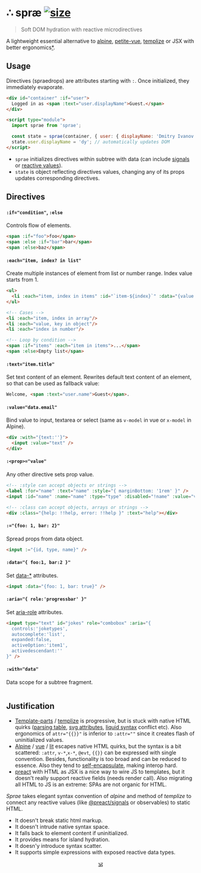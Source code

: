 # ∴ spræ [![size](https://img.shields.io/bundlephobia/minzip/sprae?label=size)](https://bundlephobia.com/result?p=sprae)

> Soft DOM hydration with reactive microdirectives

A lightweight essential alternative to [alpine](https://github.com/alpinejs/alpine), [petite-vue](https://github.com/vuejs/petite-vue), [templize](https://github.com/dy/templize) or JSX with better ergonomics[*](#justification).


## Usage

Directives (spraedrops) are attributes starting with `:`. Once initialized, they immediately evaporate.

```html
<div id="container" :if="user">
  Logged in as <span :text="user.displayName">Guest.</span>
</div>

<script type="module">
  import sprae from 'sprae';

  const state = sprae(container, { user: { displayName: 'Dmitry Ivanov' } });
  state.user.displayName = 'dy'; // automatically updates DOM
</script>
```

* `sprae` initializes directives within subtree with data (can include [signals](https://github.com/preactjs/signals) or [reactive values](https://github.com/dy/sube)).
* `state` is object reflecting directives values, changing any of its props updates corresponding directives.

<!--
<details>
<summary><strong>Autoinit</strong></summary>

Sprae can be used without build step or JS, autoinitializing document:

```html
<script src="./sprae.js" defer init="{ count: 0 }"></script>

<span :text="count">
<button :on="{ click: e => count++ }">inc</button>
```

* `:with` defines data for regions of the tree to autoinit sprae on.
* `init` attribute tells sprae to automatically initialize document.

</details>
-->

## Directives

#### `:if="condition"`, `:else`

Controls flow of elements.

```html
<span :if="foo">foo</span>
<span :else :if="bar">bar</span>
<span :else>baz</span>
```

#### `:each="item, index? in list"`

Create multiple instances of element from list or number range.
Index value starts from 1.

```html
<ul>
  <li :each="item, index in items" :id="`item-${index}`" :data="{value:item.value}" :text="item.label">Untitled item</li>
</ul>

<!-- Cases -->
<li :each="item, index in array"/>
<li :each="value, key in object"/>
<li :each="index in number"/>

<!-- Loop by condition -->
<span :if="items" :each="item in items">...</span>
<span :else>Empty list</span>
```

#### `:text="item.title"`

Set text content of an element. Rewrites default text content of an element, so that can be used as fallback value:

```html
Welcome, <span :text="user.name">Guest</span>.
```

#### `:value="data.email"`

Bind value to input, textarea or select (same as `v-model` in vue or `x-model` in Alpine).

```html
<div :with="{text:''}">
  <input :value="text" />
</div>
```

#### `:<prop>="value"`

Any other directive sets prop value.

```html
<!-- :style can accept objects or strings -->
<label :for="name" :text="name" :style="{ marginBottom: '1rem' }" />
<input :id="name" :name="name" :type="type" :disabled="!name" :value="value" />

<!-- :class can accept objects, arrays or strings -->
<div :class="{help: !!help, error: !!help }" :text="help"></div>
```

#### `:="{foo: 1, bar: 2}"`

Spread props from data object.

```html
<input :="{id, type, name}" />
```

<!--
#### `:prop="{ alt:'foo', title:'bar' }"`

Set any other attribute / property.

#### `:on="{ click:e=>{}, touch:e=>{} }"`

Add event listeners.
-->

#### `:data="{ foo:1, bar:2 }"`

Set [data-*](https://developer.mozilla.org/en-US/docs/Web/HTML/Global_attributes/data-*) attributes.

```html
<input :data="{foo: 1, bar: true}" />
```

#### `:aria="{ role:'progressbar' }"`

Set [aria-role](https://developer.mozilla.org/en-US/docs/Web/Accessibility/ARIA) attributes.

```html
<input type="text" id="jokes" role="combobox" :aria="{
  controls:'joketypes',
  autocomplete:'list',
  expanded:false,
  activeOption:'item1',
  activedescendant:''
}" />
```

#### `:with="data"`

Data scope for a subtree fragment.

```html
```

<!--
### Reactive values

Directive expressions are natively reactive, ie. data may contain any async/reactive values, such as:

* _Promise_ / _Thenable_
* _Observable_ / _Subject_ / _Subscribable_
* _AsyncIterable_
* _observ-*_
* etc., see [sube](https://github.com/dy/sube/blob/main/README.md) for the full list.

This way, for example, _@preact/signals_ or _rxjs_ can be connected directly bypassing subscription or reading value.

Update happens when any value changes:

```html
<div id="done" :text="loading ? 'loading' : result">...</div>

<script>
  import sprae from 'sprae';
  import { signals } from '@preact/signals';

  // <div id="done">...</div>

  const loading = signal(true), result = signal(false);

  sprae(done, { loading, result })

  // <div id="done">loading</div>

  setTimeout(() => (loading.value = true, result.value = 'done'), 1000)

  // ... 1s after
  // <div id="done">done</div>
</script>
```

Internally directives trigger updates only for used properties change. They subscribe in weak fashion and get disposed when element is disposed.
-->


## Justification

* [Template-parts](https://github.com/dy/template-parts) / [templize](https://github.com/dy/templize) is progressive, but is stuck with native HTML quirks ([parsing table](https://github.com/github/template-parts/issues/24), [svg attributes](https://github.com/github/template-parts/issues/25), [liquid syntax](https://shopify.github.io/liquid/tags/template/#raw) conflict etc). Also ergonomics of `attr="{{}}"` is inferior to `:attr=""` since it creates flash of uninitialized values.
* [Alpine](https://github.com/alpinejs/alpine) / [vue](https://github.com/vuejs/petite-vue) / [lit](https://github.com/lit/lit/tree/main/packages/lit-html) escapes native HTML quirks, but the syntax is a bit scattered: `:attr`, `v-*`,`x-*`, `@evt`, `{{}}` can be expressed with single convention. Besides, functionality is too broad and can be reduced to essence. Also they tend to [self-encapsulate](https://github.com/alpinejs/alpine/discussions/3223), making interop hard.
* [preact](https://ghub.io/preact) with HTML as JSX is a nice way to wire JS to templates, but it doesn't really support reactive fields (needs render call). Also migrating all HTML to JS is an extreme: SPAs are not organic for HTML.

_Sprae_ takes elegant syntax convention of _alpine_ and method of _templize_ to connect any reactive values (like [@preact/signals](https://ghub.io/@preact/signals) or observables) to static HTML.

* It doesn't break static html markup.
* It doesn't intrude native syntax space.
* It falls back to element content if uninitialized.
* It provides means for island hydration.
* It doesn'y introduce syntax scatter.
* It supports simple expressions with exposed reactive data types.


<p align="center"><a href="https://github.com/krsnzd/license/">🕉</a></p>
